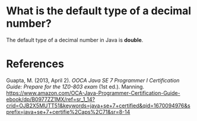# What is the default type of a decimal number? 

The default type of a decimal number in Java is **double**. 



# References 
Guapta, M. (2013, April 2). *OOCA Java SE 7 Programmer I Certification Guide: Prepare for the 1Z0-803 exam* (1st ed.). Manning. <https://www.amazon.com/OCA-Java-Programmer-Certification-Guide-ebook/dp/B0977ZZ1MX/ref=sr_1_14?crid=OJB2X5MUTT51&keywords=java+se+7+certified&qid=1670094976&sprefix=java+se+7+certifie%2Caps%2C71&sr=8-14> 
